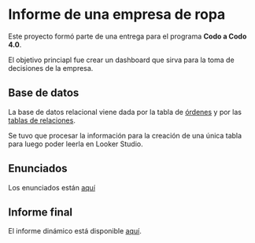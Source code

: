 # Informe de una empresa de ropa
Este proyecto formó parte de una entrega para el programa **Codo a Codo 4.0**.

El objetivo princiapl fue crear un dashboard que sirva para la toma de decisiones de la empresa.

## Base de datos
La base de datos relacional viene dada por la tabla de [órdenes](https://github.com/LautaroOchotorena/Informe-de-una-empresa-de-ropa/blob/main/bbdd_integrador%20-%20orders.csv) y por las [tablas de relaciones](https://github.com/LautaroOchotorena/Informe-de-una-empresa-de-ropa/blob/main/bbdd_integrador.xlsx).

Se tuvo que procesar la información para la creación de una única tabla para luego poder leerla en Looker Studio.

## Enunciados
Los enunciados están [aquí](https://github.com/LautaroOchotorena/Informe-de-una-empresa-de-ropa/blob/main/Enunciado.pdf)

## Informe final
El informe dinámico está disponible [aquí](https://lookerstudio.google.com/reporting/7ebb0c04-e625-4ff4-97dc-841e22f101d6).
